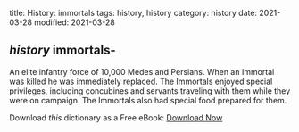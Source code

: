 title: History: immortals
tags: history, history
category: history
date: 2021-03-28
modified: 2021-03-28

## _history_  immortals-
An elite infantry force of 10,000 Medes and
Persians.  When an Immortal was killed he was immediately replaced.
The Immortals enjoyed special privileges, including concubines and
servants traveling with them while they were on campaign.  The
Immortals also had special food prepared for them.


Download *this* dictionary as a Free eBook: [Download Now]({static}static/CairnsHistoryDictionary.pdf)

